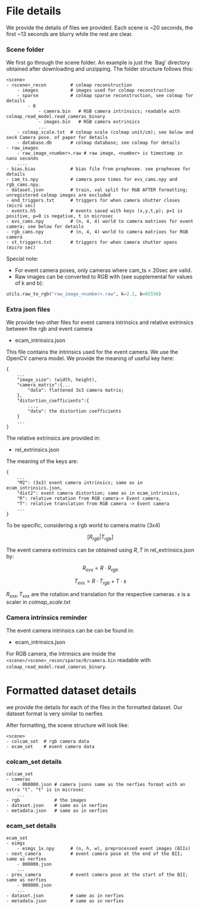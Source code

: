 # File details
We provide the details of files we provided. Each scene is ~20 seconds, the first ~13 seconds are blurry while the rest are clear.

### Scene folder
We first go through the scene folder. An example is just the `Bag' directory obtained after downloading and unzipping. The folder structure follows this:
```
<scene>
- <scene>_recon         # colmap reconstruction
    - images            # images used for colmap reconstruction
    - sparse            # colmap sparse reconstruction, see colmap for details
        - 0
            - camera.bin   # RGB camera intrinsics; readable with colmap_read_model.read_cameras_binary 
            - images.bin   # RGB camera extrinsics
            ...
    - colmap_scale.txt  # colmap scale (colmap unit/cm); see below and sec4 Camera pose. of paper for details
    - database.db       # colmap database; see colmap for details
- raw_images
    - raw_image_<number>.raw # raw image, <number> is timestamp in nano seconds
    ....
- bias.bias             # bias file from prophesee. see prophesee for details
- cam_ts.npy            # camera pose times for evs_cams.npy and rgb_cams.npy.
- dataset.json          # train, val split for RGB AFTER formatting; unregistered colmap images are excluded
- end_triggers.txt      # triggers for when camera shutter closes (micro sec)
- events.h5             # events saved with keys (x,y,t,p); p=1 is positive, p=0 is negative, t in microsec
- evs_cams.npy          # (n, 4, 4) world to camera matrixes for event camera; see below for details
- rgb_cams.npy          # (n, 4, 4) world to camera matrixes for RGB camera
- st_triggers.txt       # triggers for when camera shutter opens (micro sec)
```
Special note:
- For event camera poses, only cameras where cam_ts < 20sec are valid.
- Raw images can be converted to RGB with (see supplemental for values of k and b):
```python
utils.raw_to_rgb("raw_image_<number>.raw", k=2.2, b=65536)
```

### Extra json files
We provide two other files for event camera intrinsics and relative extrinsics between the rgb and event camera
- ecam_intrinsics.json

This file contains the intrinsics used for the event camera. We use the OpenCV camera model. We provide the meaning of useful key here:
```
{
    ...
    "image_size": (width, height),
    "camera_matrix":{...
        "data": flattened 3x3 camera matrix;
    },
    "distortion_coefficients":{
        ...,
        "data": the distortion coefficients
    }
    ...
}
```
The relative extrinsics are provided in:
- rel_extrinsics.json

The meaning of the keys are:
```
{
    ...
    "M2": (3x3) event camera intrinsics; same as in ecam_intrinsics.json,
    "dist2": event camera distortion; same as in ecam_intrinsics,
    "R": relative rotation from RGB camera-> Event camera,
    "T": relative translation from RGB camera -> Event camera
    ...
}
```
To be specific, considering a rgb world to camera matrix (3x4)

$$[R_{rgb} | T_{rgb}]$$

The event camera extrinsics can be obtained using $R, T$ in rel_extrinsics.json by:

$$R_{evs} = R \cdot R_{rgb}$$

$$T_{evs} = R \cdot T_{rgb} + T \cdot s$$

$R_{xxx}, T_{xxx}$ are the rotation and translation for the respective cameras. $s$ is a scaler in *colmap_scale.txt*

### Camera intrinsics reminder
The event camera intrinsics can be can be found in:
- ecam_intrinsics.json

For RGB camera, the intrinsics are inside the `<scene>/<scene>_recon/sparse/0/camera.bin` readable with `colmap_read_model.read_cameras_binary`.

# Formatted dataset details
we provide the details for each of the files in the formatted dataset. Our dataset format is very similar to nerfies

After formatting, the scene structure will look like:
```
<scene>
- colcam_set  # rgb camera data
- ecam_set    # event camera data
```

### colcam_set details
```
colcam_set
- cameras         
    - 000000.json # camera jsons same as the nerfies format with an extra "t". "t" is in microsec
    ...
- rgb             # the images
- dataset.json    # same as in nerfies
- metadata.json   # same as in nerfies

```

### ecam_set details
```
ecam_set
- eimgs
    - eimgs_1x.npy      # (n, h, w), preprocessed event images (BIIs)
- next_camera           # event camera pose at the end of the BII; same as nerfies
    - 000000.json
    ...
- prev_camera           # event camera pose at the start of the BII; same as nerfies
    - 000000.json
    ...
- dataset.json          # same as in nerfies
- metadata.json         # same as in nerfies